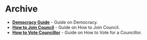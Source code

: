 # Archive

<div class="grid cards" markdown>

- **[Democracy Guide](maintain-guides-democracy.md)** - Guide on Democracy.
- **[How to Join Council](maintain-guides-how-to-join-council.md)** - Guide on How to Join Council.
- **[How to Vote Councillor](maintain-guides-how-to-vote-councillor.md)** - Guide on How to Vote for a Councillor.

</div>